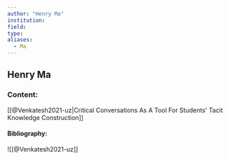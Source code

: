 ```yaml
---
author: "Henry Ma"
institution:
field:
type:
aliases:
  - Ma
---
```


## Henry Ma

### Content:
[[@Venkatesh2021-uz|Critical Conversations As A Tool For Students' Tacit Knowledge Construction]]

#### Bibliography:

![[@Venkatesh2021-uz]]